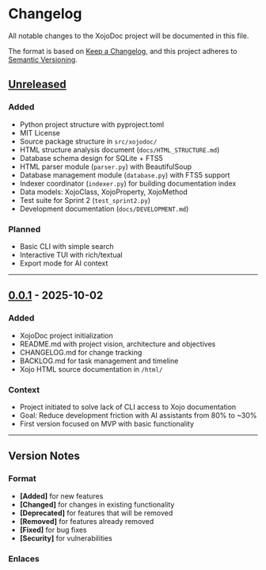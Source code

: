 # Changelog

All notable changes to the XojoDoc project will be documented in this file.

The format is based on [Keep a Changelog](https://keepachangelog.com/en/1.0.0/),
and this project adheres to [Semantic Versioning](https://semver.org/).

## [Unreleased]

### Added
- Python project structure with pyproject.toml
- MIT License
- Source package structure in `src/xojodoc/`
- HTML structure analysis document (`docs/HTML_STRUCTURE.md`)
- Database schema design for SQLite + FTS5
- HTML parser module (`parser.py`) with BeautifulSoup
- Database management module (`database.py`) with FTS5 support
- Indexer coordinator (`indexer.py`) for building documentation index
- Data models: XojoClass, XojoProperty, XojoMethod
- Test suite for Sprint 2 (`test_sprint2.py`)
- Development documentation (`docs/DEVELOPMENT.md`)

### Planned
- Basic CLI with simple search
- Interactive TUI with rich/textual
- Export mode for AI context

---

## [0.0.1] - 2025-10-02

### Added
- XojoDoc project initialization
- README.md with project vision, architecture and objectives
- CHANGELOG.md for change tracking
- BACKLOG.md for task management and timeline
- Xojo HTML source documentation in `/html/`

### Context
- Project initiated to solve lack of CLI access to Xojo documentation
- Goal: Reduce development friction with AI assistants from 80% to ~30%
- First version focused on MVP with basic functionality

---

## Version Notes

### Format
- **[Added]** for new features
- **[Changed]** for changes in existing functionality
- **[Deprecated]** for features that will be removed
- **[Removed]** for features already removed
- **[Fixed]** for bug fixes
- **[Security]** for vulnerabilities

### Enlaces
[Unreleased]: https://github.com/mbuchichio/xojodocs/compare/v0.0.1...HEAD
[0.0.1]: https://github.com/mbuchichio/xojodocs/releases/tag/v0.0.1
